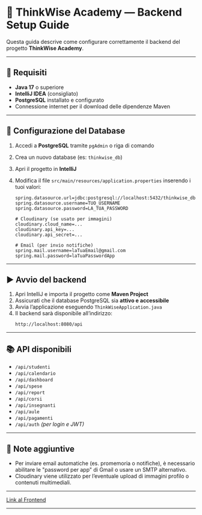 # 🧠 ThinkWise Academy — Backend Setup Guide

Questa guida descrive come configurare correttamente il backend del progetto **ThinkWise Academy**.

---

## 📌 Requisiti

- **Java 17** o superiore
- **IntelliJ IDEA** (consigliato)
- **PostgreSQL** installato e configurato
- Connessione internet per il download delle dipendenze Maven

---

## 🧩 Configurazione del Database

1. Accedi a **PostgreSQL** tramite `pgAdmin` o riga di comando
2. Crea un nuovo database (es: `thinkwise_db`)
3. Apri il progetto in **IntelliJ**
4. Modifica il file `src/main/resources/application.properties` inserendo i tuoi valori:

   ```properties
   spring.datasource.url=jdbc:postgresql://localhost:5432/thinkwise_db
   spring.datasource.username=TUO_USERNAME
   spring.datasource.password=LA_TUA_PASSWORD

   # Cloudinary (se usato per immagini)
   cloudinary.cloud_name=...
   cloudinary.api_key=...
   cloudinary.api_secret=...

   # Email (per invio notifiche)
   spring.mail.username=laTuaEmail@gmail.com
   spring.mail.password=laTuaPasswordApp
   ```

---

## ▶️ Avvio del backend

1. Apri IntelliJ e importa il progetto come **Maven Project**
2. Assicurati che il database PostgreSQL sia **attivo e accessibile**
3. Avvia l’applicazione eseguendo `ThinkWiseApplication.java`
4. Il backend sarà disponibile all’indirizzo:
   ```
   http://localhost:8080/api
   ```

---

## 📚 API disponibili

- `/api/studenti`
- `/api/calendario`
- `/api/dashboard`
- `/api/spese`
- `/api/report`
- `/api/corsi`
- `/api/insegnanti`
- `/api/aule`
- `/api/pagamenti`
- `/api/auth` *(per login e JWT)*

---

## 📝 Note aggiuntive

- Per inviare email automatiche (es. promemoria o notifiche), è necessario abilitare le "password per app" di Gmail o usare un SMTP alternativo.
- Cloudinary viene utilizzato per l’eventuale upload di immagini profilo o contenuti multimediali.

---

[Link al Frontend](https://github.com/vincenzomoussa/FE-Capstone-ThinkWise)

---
